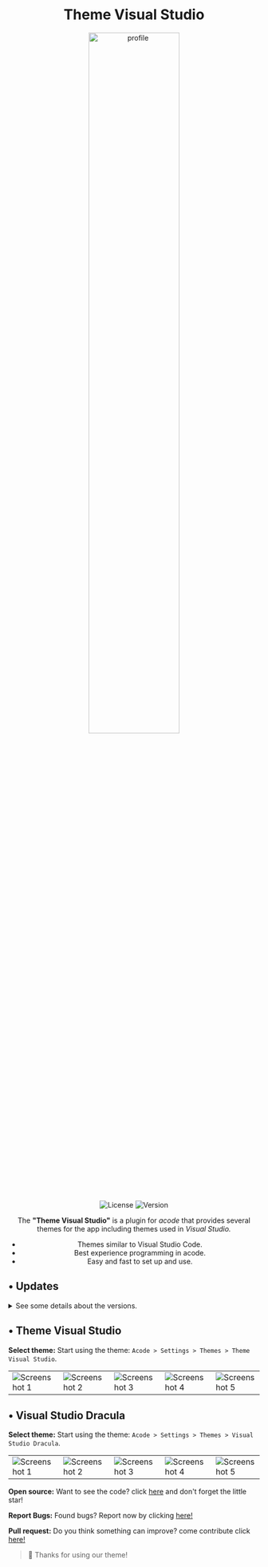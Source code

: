 <div align="center">
<h1>Theme Visual Studio</h1>
</div>

<div align="center"> 
 <img alt="profile" src="https://cdn.discordapp.com/attachments/1128027443245105184/1128029287342166047/vscode.png" width="60%" />
  <br>
  <img alt="License" src="https://img.shields.io/badge/License-Apache%202.0-purple.svg"/>
  <img alt="Version" src="https://img.shields.io/badge/Latest%20version-V1.0.8-purple"/>

<p>The <strong>"Theme Visual Studio"</strong> is a plugin for <i>acode</i> that provides several themes for the app including themes used in <i>Visual Studio.</i></p>

 - Themes similar to Visual Studio Code.
 - Best experience programming in acode.
 - Easy and fast to set up and use.
 
</div>

## • Updates
<details>
    <summary>See some details about the versions.</summary>
    <br>
        <details>
        <summary>
            <code><strong>v1.0.8</strong></code>
        </summary>
        <ul>
            <li>Added the theme <code>Visual Studio Night Owl</code> for Acode.</li>
        </ul>
    </details>
      <details>
        <summary>
            <code><strong>v1.0.7</strong></code>
        </summary>
        <ul>
            <li>Code optimization.</li>
        </ul>
    </details>
      <details>
        <summary>
            <code><strong>v1.0.6</strong></code>
        </summary>
        <ul>
         <li>Source code optimization.</li>
         <li>ECMAScript 6 being used.</li>
        </ul>
    </details>
</details>

## • Theme Visual Studio

<strong>Select theme:</strong> Start using the theme: `Acode > Settings > Themes > Theme Visual Studio`.

<table>
  <tr>
    <td>
  <img src="https://cdn.discordapp.com/attachments/1128027443245105184/1128051525722312754/Screenshot_20230710-1652172.jpg" alt="Screenshot 1"/></td>
  <td><img src="https://cdn.discordapp.com/attachments/1128027443245105184/1129036081225027604/Screenshot_20230713-1004392.jpg" alt="Screenshot 2" /></td>
  <td><img src="https://cdn.discordapp.com/attachments/1128027443245105184/1128051524673732608/Screenshot_20230710-1648262.jpg" alt="Screenshot 3" /></td>
  <td><img src="https://cdn.discordapp.com/attachments/1128027443245105184/1128051524334002216/Screenshot_20230710-1648102.jpg" alt="Screenshot 4" /> </td>
  <td><img src="https://cdn.discordapp.com/attachments/1128027443245105184/1128051523981672458/Screenshot_20230710-1648012.jpg" alt="Screenshot 5" /></td>
  </tr>
</table>

## • Visual Studio Dracula

<strong>Select theme:</strong> Start using the theme: `Acode > Settings > Themes > Visual Studio Dracula`.

<table>
  <tr>
    <td>
  <img src="https://cdn.discordapp.com/attachments/1128027443245105184/1129191794148655155/Screenshot_20230713-202327.jpg" alt="Screenshot 1"/></td>
  <td><img src="https://cdn.discordapp.com/attachments/1128027443245105184/1129191793922166814/Screenshot_20230713-202320.jpg" alt="Screenshot 2" /></td>
  <td><img src="https://cdn.discordapp.com/attachments/1128027443245105184/1129191793666301992/Screenshot_20230713-202312.jpg" alt="Screenshot 3" /></td>
  <td><img src="https://cdn.discordapp.com/attachments/1128027443245105184/1129191793418846298/Screenshot_20230713-202305.jpg" alt="Screenshot 4" /></td>
  <td><img src="https://cdn.discordapp.com/attachments/1128027443245105184/1129191790105350174/Screenshot_20230713-202256.jpg" alt="Screenshot 5" /></td>
  </tr>
</table>

<strong>Open source:</strong> Want to see the code? click [here](https://github.com/sebastianjnuwu/acode-plugins) and don't forget the little star!

<strong>Report Bugs:</strong> Found bugs? Report now by clicking [here!](https://github.com/sebastianjnuwu/acode-plugins/issues)

<strong>Pull request:</strong> Do you think something can improve? come contribute click [here!](https://github.com/sebastianjnuwu/acode-plugins/pulls)

> 💜 Thanks for using our theme!
